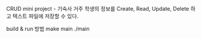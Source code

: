 CRUD mini project - 기숙사 거주 학생의 정보를 Create, Read, Update, Delete 하고 텍스트 파일에 저장할 수 있다.

build & run 방법
  make main
  ./main
